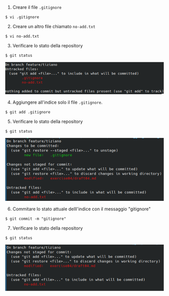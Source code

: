 1. Creare il file ```.gitignore```
```
$ vi .gitignore
```

2. Creare un altro file chiamato ```no-add.txt```
```
$ vi no-add.txt
```

3. Verificare lo stato della repository
```
$ git status
```
![status 1](assets/exercise04_status1.png)

4. Aggiungere all'indice solo il file ```.gitignore```.
```
$ git add .gitignore
```

5. Verificare lo stato della repository
```
$ git status
```
![status 2](assets/exercise04_status2.png)

6. Commitare lo stato attuale delll'indice con il messaggio "gitignore"
```
$ git commit -m "gitignore"
```

7. Verificare lo stato della repository
```
$ git status
```
![status 3](assets/exercise04_status3.png)
